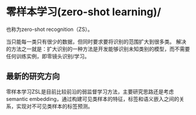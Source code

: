 # 零样本学习(zero-shot learning)/
也称为zero-shot recognition（ZS）。

当只能每一类只有很少的数据，但同时要求要将识别的范围扩大到很多类。
解决的方法之一就是：扩大识别的一种方法是开发能够识别未知类别的模型，而不需要任何训练实例，即零镜头识别/学习。
		
## 最新的研究方向
零样本学习ZSL是目前比较前沿的弱监督学习方法，主要研究思路还是考虑semantic embedding，通过构建可见类样本的特征，标签和语义嵌入之间的关系，实现对不可见类样本的标签预测。
